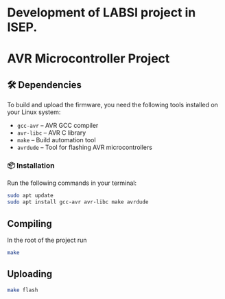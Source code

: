 

# Development of LABSI project in ISEP.
# AVR Microcontroller Project


## 🛠 Dependencies

To build and upload the firmware, you need the following tools installed on your Linux system:

- `gcc-avr` – AVR GCC compiler
- `avr-libc` – AVR C library
- `make` – Build automation tool
- `avrdude` – Tool for flashing AVR microcontrollers

### 📦 Installation

Run the following commands in your terminal:

```bash
sudo apt update
sudo apt install gcc-avr avr-libc make avrdude
```

## Compiling

In the root of the project run

```bash
make
```

## Uploading

```bash
make flash
```



